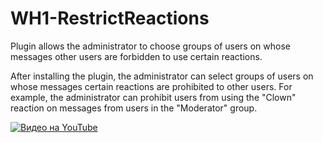 # WH1-RestrictReactions
Plugin allows the administrator to choose groups of users on whose messages other users are forbidden to use certain reactions.

After installing the plugin, the administrator can select groups of users on whose messages certain reactions are prohibited to other users. For example, the administrator can prohibit users from using the "Clown" reaction on messages from users in the "Moderator" group.

[![Видео на YouTube](https://i9.ytimg.com/vi/JmukA9Ml6YY/mqdefault.jpg?sqp=CPTviKIG-oaymwEmCMACELQB8quKqQMa8AEB-AH-CYAC0AWKAgwIABABGCYgVyh_MA8=&rs=AOn4CLC8d4fDiLqIaRak_otBX0b6igLbgw)](https://youtu.be/JmukA9Ml6YY)
